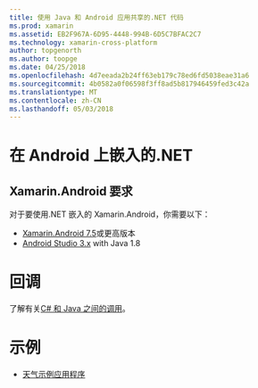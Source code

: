 ```yaml
---
title: 使用 Java 和 Android 应用共享的.NET 代码
ms.prod: xamarin
ms.assetid: EB2F967A-6D95-4448-994B-6D5C7BFAC2C7
ms.technology: xamarin-cross-platform
author: topgenorth
ms.author: toopge
ms.date: 04/25/2018
ms.openlocfilehash: 4d7eeada2b24ff63eb179c78ed6fd5038eae31a6
ms.sourcegitcommit: 4b0582a0f06598f3ff8ad5b817946459fed3c42a
ms.translationtype: MT
ms.contentlocale: zh-CN
ms.lasthandoff: 05/03/2018
---
```

# <a name="net-embedding-on-android"></a>在 Android 上嵌入的.NET

## <a name="xamarinandroid-requirements"></a>Xamarin.Android 要求

对于要使用.NET 嵌入的 Xamarin.Android，你需要以下：

* [Xamarin.Android 7.5](https://www.visualstudio.com/xamarin/)或更高版本
* [Android Studio 3.x](https://developer.android.com/studio/index.html) with Java 1.8

# <a name="callbacks"></a>回调

了解有关[C# 和 Java 之间的调用](callbacks.md)。

# <a name="samples"></a>示例

* [天气示例应用程序](https://github.com/jamesmontemagno/embeddinator-weather)
